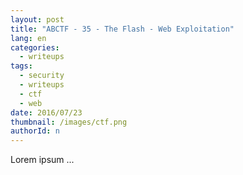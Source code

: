 ```yaml
---
layout: post
title: "ABCTF - 35 - The Flash - Web Exploitation"
lang: en
categories:
  - writeups
tags:
  - security
  - writeups
  - ctf
  - web
date: 2016/07/23
thumbnail: /images/ctf.png
authorId: n
---
```

Lorem ipsum ...
